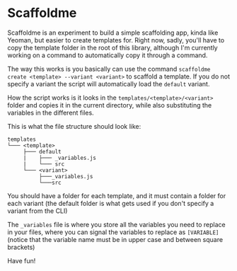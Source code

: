 # Scaffoldme

Scaffoldme is an experiment to build a simple scaffolding app, kinda like Yeoman, but easier to create templates for. Right now, sadly, you'll have to copy the template folder in the root of this library, although I'm currently working on a command to automatically copy it through a command.

The way this works is you basically can use the command `scaffoldme create <template> --variant <variant>` to scaffold a template. If you do not specify a variant the script will automatically load the `default` variant.

How the script works is it looks in the `templates/<template>/<variant>` folder and copies it in the current directory, while also substituting the variables in the different files.

This is what the file structure should look like:

```
templates
└─── <template>
     ├─── default
     |    ├─── _variables.js
     |    └─── src
     └─── <variant>
          ├───_variables.js
          └───src
```

You should have a folder for each template, and it must contain a folder for each variant (the default folder is what gets used if you don't specify a variant from the CLI)

The `_variables` file is where you store all the variables you need to replace in your files, where you can signal the variables to replace as `[VARIABLE]` (notice that the variable name must be in upper case and between square brackets)

Have fun!